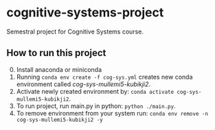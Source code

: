 # cognitive-systems-project

Semestral project for Cognitive Systems course.

## How to run this project

0. Install anaconda or miniconda
1. Running ``conda env create -f cog-sys.yml`` creates new conda environment called _cog-sys-mullemi5-kubikji2_.
2. Activate newly created environment by: ``conda activate cog-sys-mullemi5-kubikji2``.
3. To run project, run main.py in python: ``python ./main.py``.
4. To remove environment from your system run: ``conda env remove -n cog-sys-mullemi5-kubikji2 -y``
